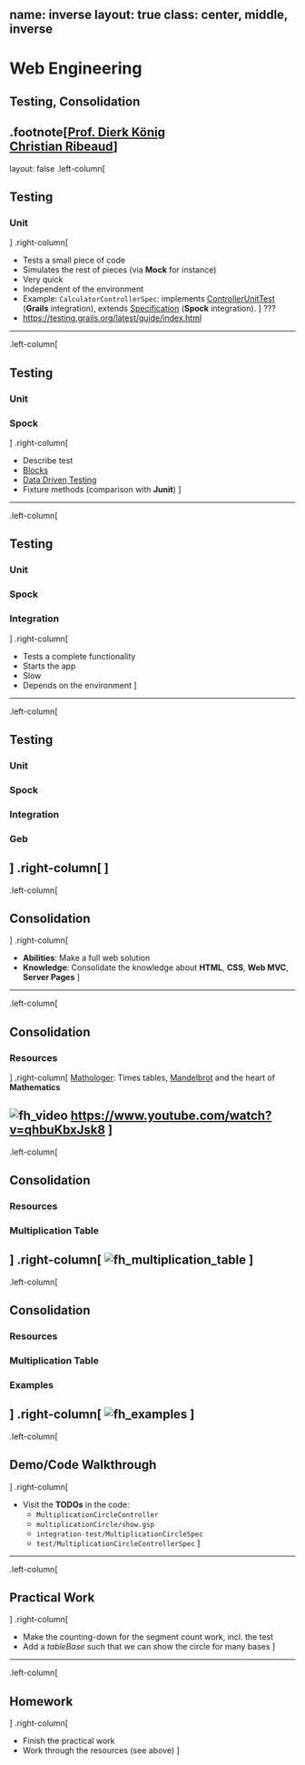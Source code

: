 name: inverse
layout: true
class: center, middle, inverse
---
# Web Engineering
## Testing, Consolidation

.footnote[<a href="mailto:dierk.koenig@fhnw.ch">Prof. Dierk König</a><br /><a href="mailto:christian.ribeaud@fhnw.ch">Christian Ribeaud</a>]
---
layout: false
.left-column[
  ## Testing
  ### Unit
]
.right-column[
- Tests a small piece of code
- Simulates the rest of pieces (via **Mock** for instance)
- Very quick
- Independent of the environment
- Example: `CalculatorControllerSpec`: implements [ControllerUnitTest](https://testing.grails.org/latest/api/grails/testing/web/controllers/ControllerUnitTest.html) (**Grails** integration), extends [Specification](http://spockframework.org/spock/docs/1.3/all_in_one.html#_specification) (**Spock** integration).
]
???
- https://testing.grails.org/latest/guide/index.html
---
.left-column[
  ## Testing
  ### Unit
  ### Spock
]
.right-column[
- Describe test
- [Blocks](http://spockframework.org/spock/docs/1.0/spock_primer.html)
- [Data Driven Testing](http://spockframework.org/spock/docs/1.3/all_in_one.html#_data_driven_testing)
- Fixture methods (comparison with **Junit**)
]
---
.left-column[
  ## Testing
  ### Unit
  ### Spock
  ### Integration
]
.right-column[
- Tests a complete functionality
- Starts the app
- Slow
- Depends on the environment
]
---
.left-column[
  ## Testing
  ### Unit
  ### Spock
  ### Integration
  ### Geb
]
.right-column[
]
---
.left-column[
  ## Consolidation
]
.right-column[
- **Abilities**: Make a full web solution
- **Knowledge**: Consolidate the knowledge about **HTML**, **CSS**, **Web MVC**, **Server Pages**
]
---
.left-column[
  ## Consolidation
  ### Resources
]
.right-column[
[Mathologer](https://www.youtube.com/channel/UC1_uAIS3r8Vu6JjXWvastJg): Times tables, [Mandelbrot](https://en.wikipedia.org/wiki/Mandelbrot_set) and the heart of **Mathematics**

![fh_video](video.png "Times Tables, Mandelbrot and the Heart of Mathematics")
https://www.youtube.com/watch?v=qhbuKbxJsk8
]
---
.left-column[
  ## Consolidation
  ### Resources
  ### Multiplication Table
]
.right-column[
![fh_multiplication_table](multiplication_table.png "Multiplication Table")
]
---
.left-column[
  ## Consolidation
  ### Resources
  ### Multiplication Table
  ### Examples
]
.right-column[
![fh_examples](examples.png "Examples")
]
---
.left-column[
  ## Demo/Code Walkthrough
]
.right-column[
- Visit the **TODOs** in the code:
  - `MultiplicationCircleController`
  - `multiplicationCircle/show.gsp`
  - `integration-test/MultiplicationCircleSpec`
  - `test/MultiplicationCircleControllerSpec`
]
---
.left-column[
  ## Practical Work
]
.right-column[
- Make the counting-down for the segment count work, incl. the test
- Add a _tableBase_ such that we can show the circle for many bases
]
---
.left-column[
  ## Homework
]
.right-column[
- Finish the practical work
- Work through the resources (see above)
]

